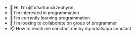 - 👋 Hi, I’m @fotsofranckzephyrin
- 👀 I’m interested in programmation
- 🌱 I’m currently learning programmation
- 💞️ I’m looking to collaborate on group of programmer
- 📫 How to reach me conctact me by my whatsapp conctact

<!---
fotsofranckzephyrin/fotsofranckzephyrin is a ✨ special ✨ repository because its `README.md` (this file) appears on your GitHub profile.
You can click the Preview link to take a look at your changes.
--->
